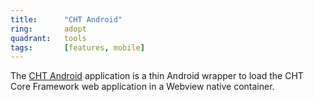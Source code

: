 ```yaml
---
title:      "CHT Android"
ring:       adopt
quadrant:   tools
tags:       [features, mobile]
---
```


The [CHT Android](https://github.com/medic/cht-android) application is a thin Android wrapper to load the CHT Core Framework web application in a Webview native container.